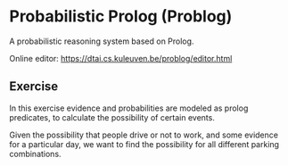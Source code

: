 # Probabilistic Prolog (Problog)

A probabilistic reasoning system based on Prolog.
  
Online editor: https://dtai.cs.kuleuven.be/problog/editor.html

## Exercise

In this exercise evidence and probabilities are modeled as prolog predicates, to calculate the possibility of certain events.

Given the possibility that people drive or not to work, and some evidence for a particular day, we want to find the possibility for all different parking combinations.

